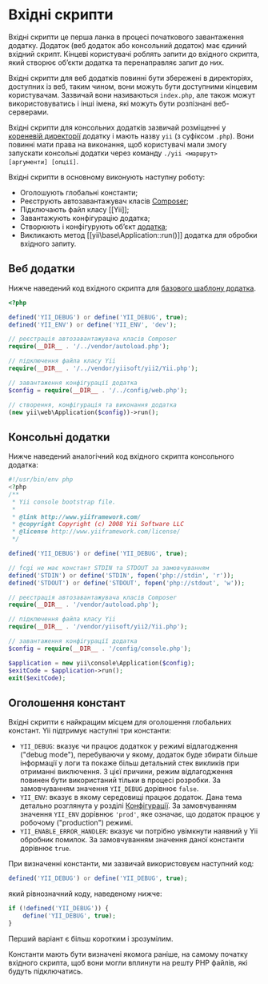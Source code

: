 Вхідні скрипти
==============

Вхідні скрипти це перша ланка в процесі початкового завантаження додатку. Додаток (веб додаток або консольний додаток)
має єдиний вхідний скрипт. Кінцеві користувачі роблять запити до вхідного скрипта, який створює об’єкти додатка та
перенаправляє запит до них.

Вхідні скрипти для веб додатків повинні бути збережені в директоріях, доступних із веб, таким чином, вони можуть бути
доступними кінцевим користувачам. Зазвичай вони називаються `index.php`, але також можут використовуватись і інші
імена, які можуть бути розпізнані веб-серверами.

Вхідні скрипти для консольних додатків зазвичай розміщенні у [кореневій директорії](structure-applications.md)
додатку і мають назву `yii` (з суфіксом `.php`). Вони повинні мати права на виконання, щоб користувачі мали змогу
запускати консольні додатки через команду `./yii <маршрут> [аргументи] [опції]`.

Вхідні скрипти в основному виконують наступну роботу:

* Оголошують глобальні константи;
* Реєструють автозавантажувач класів [Composer](https://getcomposer.org/doc/01-basic-usage.md#autoloading);
* Підключають файл класу [[Yii]];
* Завантажують конфігурацію додатка;
* Створюють і конфігурують об’єкт [додатка](structure-applications.md);
* Викликають метод [[yii\base\Application::run()]] додатка для обробки вхідного запиту.


## Веб додатки <span id="web-applications"></span>

Нижче наведений код вхідного скрипта для [базового шаблону додатка](start-installation.md).

```php
<?php

defined('YII_DEBUG') or define('YII_DEBUG', true);
defined('YII_ENV') or define('YII_ENV', 'dev');

// реєстрація автозавантажувача класів Composer
require(__DIR__ . '/../vendor/autoload.php');

// підключення файла класу Yii
require(__DIR__ . '/../vendor/yiisoft/yii2/Yii.php');

// завантаження конфігурації додатка
$config = require(__DIR__ . '/../config/web.php');

// створення, конфігурація та виконання додатка
(new yii\web\Application($config))->run();
```


## Консольні додатки <span id="console-applications"></span>

Нижче наведений аналогічний код вхідного скрипта консольного додатка:

```php
#!/usr/bin/env php
<?php
/**
 * Yii console bootstrap file.
 *
 * @link http://www.yiiframework.com/
 * @copyright Copyright (c) 2008 Yii Software LLC
 * @license http://www.yiiframework.com/license/
 */

defined('YII_DEBUG') or define('YII_DEBUG', true);

// fcgi не має констант STDIN та STDOUT за замовчуванням
defined('STDIN') or define('STDIN', fopen('php://stdin', 'r'));
defined('STDOUT') or define('STDOUT', fopen('php://stdout', 'w'));

// реєстрація автозавантажувача класів Composer
require(__DIR__ . '/vendor/autoload.php');

// підключення файла класу Yii
require(__DIR__ . '/vendor/yiisoft/yii2/Yii.php');

// завантаження конфігурації додатка
$config = require(__DIR__ . '/config/console.php');

$application = new yii\console\Application($config);
$exitCode = $application->run();
exit($exitCode);
```


## Оголошення констант <span id="defining-constants"></span>

Вхідні скрипти є найкращим місцем для оголошення глобальних констант. Yii підтримує наступні три константи:

* `YII_DEBUG`: вказує чи працює додаткок у режимі відлагодження ("debug mode"), перебуваючи у якому,
  додаток буде збирати більше інформації у логи та покаже більш детальний стек викликів при отриманні виключення.
  З цієї причини, режим відлагодження повинен бути використаний тільки в процесі розробки. 
  За замовчуванням значення `YII_DEBUG` дорівнює `false`.
* `YII_ENV`: вказує в якому середовищі працює додаток. Дана тема детально розглянута у розділі 
  [Конфігурації](concept-configurations.md#environment-constants). За замовчуванням значення `YII_ENV` дорівнює
  `'prod'`, яке означає, що додаток працює у робочому ("production") режимі.
* `YII_ENABLE_ERROR_HANDLER`: вказує чи потрібно увімкнути наявний у Yii обробник помилок.
  За замовчуванням значення даної константи дорівнює `true`.

При визначенні константи, ми зазвичай використовуєм наступний код:

```php
defined('YII_DEBUG') or define('YII_DEBUG', true);
```

який рівнозначний коду, наведеному нижче:

```php
if (!defined('YII_DEBUG')) {
    define('YII_DEBUG', true);
}
```

Перший варіант є більш коротким і зрозумілим.

Константи мають бути визначені якомога раніше, на самому початку вхідного скрипта, щоб вони могли вплинути на решту
PHP файлів, які будуть підключатись.

